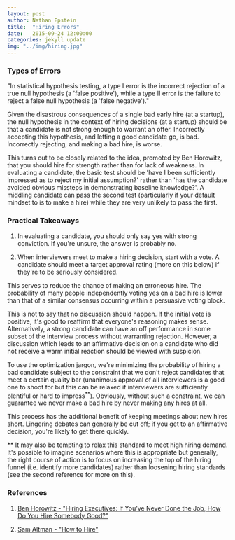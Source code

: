 ```yaml
---
layout: post
author: Nathan Epstein
title:  "Hiring Errors"
date:   2015-09-24 12:00:00
categories: jekyll update
img: "../img/hiring.jpg"
---
```


### Types of Errors

"In statistical hypothesis testing, a type I error is the incorrect rejection of a true null hypothesis (a 'false positive'), while a type II error is the failure to reject a false null hypothesis (a 'false negative')."

Given the disastrous consequences of a single bad early hire (at a startup), the null hypothesis in the context of hiring decisions (at a startup) should be that a candidate is not strong enough to warrant an offer. Incorrectly accepting this hypothesis, and letting a good candidate go, is bad. Incorrectly rejecting, and making a bad hire, is worse.

This turns out to be closely related to the idea, promoted by Ben Horowitz, that you should hire for strength rather than for lack of weakness. In evaluating a candidate, the basic test should be 'have I been sufficiently impressed as to reject my initial assumption?' rather than 'has the candidate avoided obvious missteps in demonstrating baseline knowledge?'. A middling candidate can pass the second test (particularly if your default mindset to is to make a hire) while they are very unlikely to pass the first.

### Practical Takeaways

1) In evaluating a candidate, you should only say yes with strong conviction. If you're unsure, the answer is probably no.

2) When interviewers meet to make a hiring decision, start with a vote. A candidate should meet a target approval rating (more on this below) if they're to be seriously considered.

This serves to reduce the chance of making an erroneous hire. The probability of many people independently voting yes on a bad hire is lower than that of a similar consensus occurring within a persuasive voting block.

This is not to say that no discussion should happen. If the initial vote is positive, it's good to reaffirm that everyone's reasoning makes sense. Alternatively, a strong candidate can have an off performance in some subset of the interview process without warranting rejection. However, a discussion which leads to an affirmative decision on a candidate who did not receive a warm initial reaction should be viewed with suspicion.

To use the optimization jargon, we're minimizing the probability of hiring a bad candidate subject to the constraint that we don't reject candidates that meet a certain quality bar (unanimous approval of all interviewers is a good one to shoot for but this can be relaxed if interviewers are sufficiently plentiful or hard to impress<sup>**</sup>). Obviously, without such a constraint, we can guarantee we never make a bad hire by never making any hires at all.

This process has the additional benefit of keeping meetings about new hires short. Lingering debates can generally be cut off; if you get to an affirmative decision, you're likely to get there quickly.

** It may also be tempting to relax this standard to meet high hiring demand. It's possible to imagine scenarios where this is appropriate but generally, the right course of action is to focus on increasing the top of the hiring funnel (i.e. identify more candidates) rather than loosening hiring standards (see the second reference for more on this).

### References

1) <a href="http://www.bhorowitz.com/hiring_executives_if_you_ve_never_done_the_job_how_do_you_hire_somebody_good"> Ben Horowitz - "Hiring Executives: If You’ve Never Done the Job, How Do You Hire Somebody Good?" </a>

2) <a href="http://blog.samaltman.com/how-to-hire"> Sam Altman - "How to Hire" </a>






